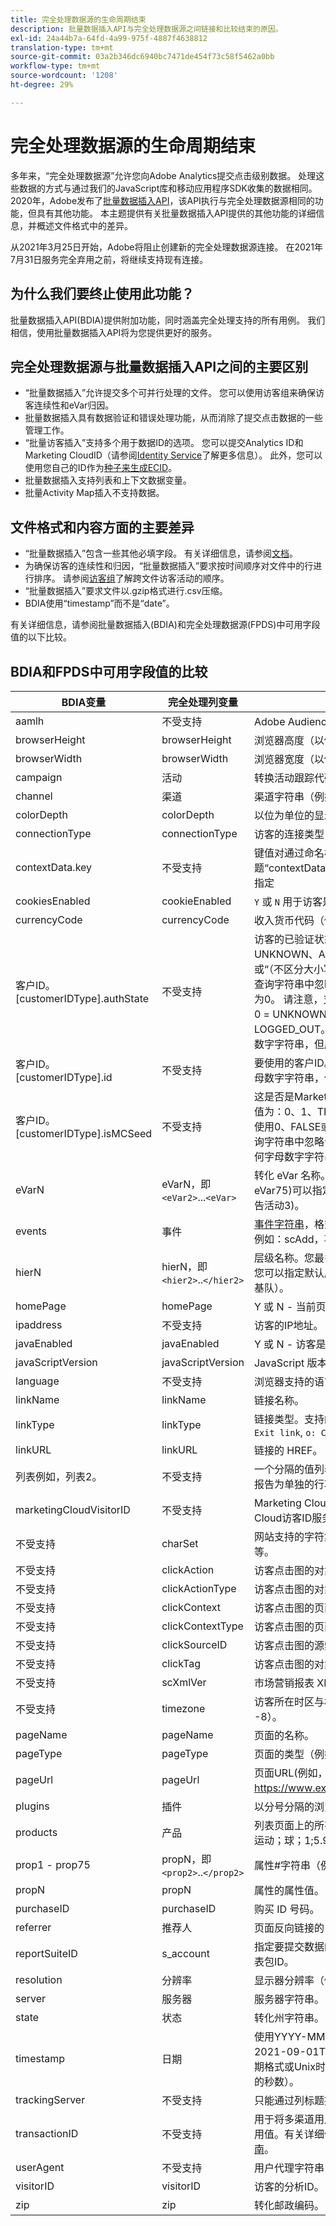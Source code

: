 ```yaml
---
title: 完全处理数据源的生命周期结束
description: 批量数据插入API与完全处理数据源之间链接和比较结束的原因。
exl-id: 24a44b7a-64fd-4a99-975f-4887f4638812
translation-type: tm+mt
source-git-commit: 03a2b346dc6940bc7471de454f73c58f5462a0bb
workflow-type: tm+mt
source-wordcount: '1208'
ht-degree: 29%

---
```


# 完全处理数据源的生命周期结束

多年来，“完全处理数据源”允许您向Adobe Analytics提交点击级别数据。 处理这些数据的方式与通过我们的JavaScript库和移动应用程序SDK收集的数据相同。 2020年，Adobe发布了[批量数据插入API](https://www.adobe.io/apis/experiencecloud/analytics/docs.html#!AdobeDocs/analytics-2.0-apis/master/bdia.md)，该API执行与完全处理数据源相同的功能，但具有其他功能。 本主题提供有关批量数据插入API提供的其他功能的详细信息，并概述文件格式中的差异。

从2021年3月25日开始，Adobe将阻止创建新的完全处理数据源连接。 在2021年7月31日服务完全弃用之前，将继续支持现有连接。

## 为什么我们要终止使用此功能？

批量数据插入API(BDIA)提供附加功能，同时涵盖完全处理支持的所有用例。 我们相信，使用批量数据插入API将为您提供更好的服务。

## 完全处理数据源与批量数据插入API之间的主要区别

* “批量数据插入”允许提交多个可并行处理的文件。 您可以使用访客组来确保访客连续性和eVar归因。
* 批量数据插入具有数据验证和错误处理功能，从而消除了提交点击数据的一些管理工作。
* “批量访客插入”支持多个用于数据ID的选项。 您可以提交Analytics ID和Marketing CloudID（请参阅[Identity Service](https://experienceleague.adobe.com/docs/id-service/using/home.html)了解更多信息）。 此外，您可以使用您自己的ID作为[种子来生成ECID](https://www.adobe.io/apis/experiencecloud/analytics/docs.html#!AdobeDocs/analytics-2.0-apis/master/bdia.md#customer-id-and-experience-cloud-visitor-id-seeds)。
* 批量数据插入支持列表和上下文数据变量。
* 批量Activity Map插入不支持数据。

## 文件格式和内容方面的主要差异

* “批量数据插入”包含一些其他必填字段。 有关详细信息，请参阅[文档](https://www.adobe.io/apis/experiencecloud/analytics/docs.html#!AdobeDocs/analytics-2.0-apis/master/bdia.md)。
* 为确保访客的连续性和归因，“批量数据插入”要求按时间顺序对文件中的行进行排序。 请参阅[访客组](https://www.adobe.io/apis/experiencecloud/analytics/docs.html#!AdobeDocs/analytics-2.0-apis/master/bdia.md#visitor-groups)了解跨文件访客活动的顺序。
* “批量数据插入”要求文件以.gzip格式进行.csv压缩。
* BDIA使用“timestamp”而不是“date”。

有关详细信息，请参阅批量数据插入(BDIA)和完全处理数据源(FPDS)中可用字段值的以下比较。

## BDIA和FPDS中可用字段值的比较

| BDIA变量 | 完全处理列变量 | 描述 |
| --- | --- | --- |
| aamlh | 不受支持 | Adobe Audience Manager位置提示。 |
| browserHeight | browserHeight | 浏览器高度（以像素为单位）（例如，768） |
| browserWidth | browserWidth | 浏览器宽度（以像素为单位）（例如1024） |
| campaign | 活动 | 转换活动跟踪代码 |
| channel | 渠道 | 渠道字符串（例如，“体育节”） |
| colorDepth | colorDepth | 以位为单位的显示器颜色深度（例如，24） |
| connectionType | connectionType | 访客的连接类型（LAN或调制解调器） |
| contextData.key | 不受支持 | 键值对通过命名标题“contextData.product”或“contextData.color”来指定 |
| cookiesEnabled | cookieEnabled | `Y` 或 `N` 用于访客是否支持第一方会话Cookie |
| currencyCode | currencyCode | 收入货币代码（例如`USD`） |
| 客户ID。[customerIDType].authState | 不受支持 | 访客的已验证状态。 支持的值有：0、1、2、UNKNOWN、AUTHENTICATED、LOGGED_OUT或“（不区分大小写）。 两个连续的单引号(&quot;)导致从查询字符串中忽略该值，在进行点击时，该值转换为0。 请注意，支持的authState数值表示以下值： 0 = UNKNOWN， 1 = AUTHENTICATED， 2 = LOGGED_OUT。 customerIDType可以是任何字母数字字符串，但应视为区分大小写。 |
| 客户ID。[customerIDType].id | 不受支持 | 要使用的客户ID。 customerIDType可以是任何字母数字字符串，但应视为区分大小写。 |
| 客户ID。[customerIDType].isMCSeed | 不受支持 | 这是否是Marketing Cloud访客ID的种子。 支持的值为：0、1、TRUE、FALSE、“（不区分大小写）。 使用0、FALSE或两个连续的单引号(&quot;)会导致从查询字符串中忽略该值。 customerIDType可以是任何字母数字字符串，但应视为区分大小写。 |
| eVarN | eVarN，即`<eVar2>`...`<eVar>` | 转化 eVar 名称。您最多可有 75 个 eVar ( eVar1 - eVar75)可以指定eVar名称(eVar12)或友好名称(广告活动3)。 |
| events | 事件 | [事件字符串](https://experienceleague.adobe.com/docs/analytics/implementation/vars/page-vars/events/event-serialization.html?lang=en#vars)，格式采用与s.事件变量相同的语法。例如：scAdd，事件1,事件7 |
| hierN | hierN，即`<hier2>`..`</hier2>` | 层级名称。您最多可有 5 个层级 ( hier1 - hier5)。 您可以指定默认层次结构名称`hier2`或友好名称（洋基队）。 |
| homePage | homePage | Y 或 N - 当前页面是否为访客的主页。 |
| ipaddress | 不受支持 | 访客的IP地址。 |
| javaEnabled | javaEnabled | Y 或 N - 访客是否已启用 Java。 |
| javaScriptVersion | javaScriptVersion | JavaScript 版本（例如 1.3）。 |
| language | 不受支持 | 浏览器支持的语言。 例如：`en-us`。 |
| linkName | linkName | 链接名称。 |
| linkType | linkType | 链接类型。支持的值包括：  `d: Download link`,  `e: Exit link`,  `o: Custom link` |
| linkURL | linkURL | 链接的 HREF。 |
| 列表例如，列表2。 | 不受支持 | 一个分隔的值列表，这些值会传入一个变量，然后报告为单独的行项目以便制作报表。 |
| marketingCloudVisitorID | 不受支持 | Marketing Cloud ID. 请参阅[访客标识](https://experienceleague.adobe.com/docs/id-service/using/home.html?lang=en#id-service-api)和Marketing Cloud访客ID服务。 |
| 不受支持 | charSet | 网站支持的字符集。 例如，UTF-8、ISO-8859-1 等。 |
| 不受支持 | clickAction | 访客点击图的对象标识符 (oid) |
| 不受支持 | clickActionType | 访客点击图的对象标识符类型 (oidt) |
| 不受支持 | clickContext | 访客点击图的页面标识符 (pid) |
| 不受支持 | clickContextType | 访客点击图的页面标识符类型 (pidt) |
| 不受支持 | clickSourceID | 访客点击图的源索引 (oi) |
| 不受支持 | clickTag | 访客点击图的对象标记名称 (ot) |
| 不受支持 | scXmlVer | 市场营销报表 XML 请求版本号（例如 1.0）。 |
| 不受支持 | timezone | 访客所在时区与格林威治时间的小时差（例如 -8）。 |
| pageName | pageName | 页面的名称。 |
| pageType | pageType | 页面的类型（例如“错误页面”）。 |
| pageUrl | pageUrl | 页面URL(例如，https://www.example.com/index.html)。 |
| plugins | 插件 | 以分号分隔的浏览器插件名称列表。 |
| products | 产品 | 列表页面上的所有产品。 用逗号分隔产品。 例如：运动；球；1;5.95，玩具；顶部；1:1.99。 |
| prop1 - prop75 | propN，即`<prop2>`..`</prop2>` | 属性#字符串（例如，“体育节”）。 |
| propN | propN | 属性的属性值。 |
| purchaseID | purchaseID | 购买 ID 号码。 |
| referrer | 推荐人 | 页面反向链接的 URL。 |
| reportSuiteID | s_account | 指定要提交数据的报表包。您应用逗号分隔多个报表包ID。 |
| resolution | 分辨率 | 显示器分辨率（例如 1024x768）。 |
| server | 服务器 | 服务器字符串。 |
| state | 状态 | 转化州字符串。 |
| timestamp | 日期 | 使用YYYY-MM-DDTh:mm:ss±UTC_offset(例如2021-09-01T12:00:00-07:00)的ISO 8601日期格式或Unix时间格式（自1970年1月1日起已用的秒数）。 |
| trackingServer | 不受支持 | 只能通过列标题提供。 |
| transactionID | 不受支持 | 用于将多渠道用户活动绑定在一起作报告之用的公用值。有关详细信息，请参阅[Data Sources用户指南](https://experienceleague.adobe.com/docs/analytics/import/data-sources/datasrc-home.html?lang=en#data-sources)。 |
| userAgent | 不受支持 | 用户代理字符串 |
| visitorID | visitorID | 访客的分析ID。 请参阅[访客标识](https://experienceleague.adobe.com/docs/id-service/using/home.html?lang=en)。 |
| zip | zip | 转化邮政编码。 |

